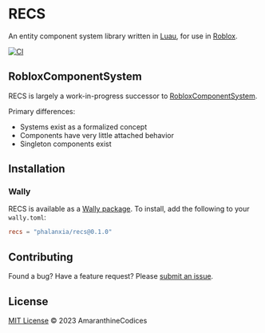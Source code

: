 # RECS

An entity component system library written in [Luau](https://luau-lang.org/), for use in [Roblox](https://create.roblox.com/).

[![CI](https://github.com/AmaranthineCodices/recs/actions/workflows/ci.yml/badge.svg?branch=master)](https://github.com/AmaranthineCodices/recs/actions/workflows/ci.yml)

## RobloxComponentSystem

RECS is largely a work-in-progress successor to [RobloxComponentSystem](https://github.com/tiffany352/RobloxComponentSystem).

Primary differences:
* Systems exist as a formalized concept
* Components have very little attached behavior
* Singleton components exist

## Installation

### Wally

RECS is available as a [Wally package](https://wally.run/package/phalanxia/recs?version=0.1.0). To install, add the following to your `wally.toml`:

```toml
recs = "phalanxia/recs@0.1.0"
```


## Contributing

Found a bug? Have a feature request? Please [submit an issue](https://github.com/AmaranthineCodices/recs/issues).

## License

[MIT License](LICENSE.md) © 2023 AmaranthineCodices
